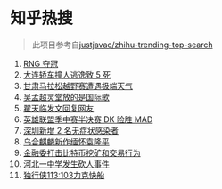 # 知乎热搜

> 此项目参考自[justjavac/zhihu-trending-top-search](https://github.com/justjavac/zhihu-trending-top-search/blob/main/utils.ts)

<!-- BEGIN -->
  <!-- 最后更新时间:Mon May 24 2021 14:15:35 GMT+0000 (Coordinated Universal Time) -->
  1. [RNG 夺冠](https://www.zhihu.com/search?q=rng)
1. [大连轿车撞人逃逸致 5 死](https://www.zhihu.com/search?q=大连车祸)
1. [甘肃马拉松越野赛遭遇极端天气](https://www.zhihu.com/search?q=甘肃马拉松)
1. [吴孟超灵堂放的是国际歌](https://www.zhihu.com/search?q=吴孟超)
1. [翟天临发文回复网友](https://www.zhihu.com/search?q=翟天临)
1. [英雄联盟季中赛半决赛 DK 险胜 MAD](https://www.zhihu.com/search?q=英雄联盟)
1. [深圳新增 2 名无症状感染者](https://www.zhihu.com/search?q=深圳疫情)
1. [乌合麒麟新作缅怀袁隆平](https://www.zhihu.com/search?q=乌合麒麟新作)
1. [金融委打击比特币挖矿和交易行为](https://www.zhihu.com/search?q=金融委打击比特币)
1. [河北一中学发生砍人事件](https://www.zhihu.com/search?q=河北中学砍人)
1. [独行侠113:103力克快船](https://www.zhihu.com/search?q=独行侠)
  <!-- END -->